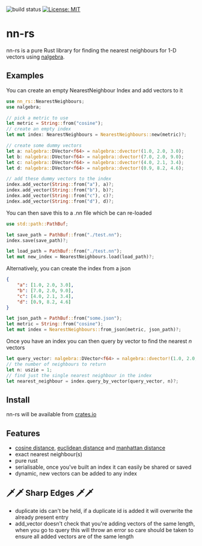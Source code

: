 ![build status](https://github.com/benjaminjellis/nn-rs/actions/workflows/ci.yml/badge.svg)
[![License: MIT](https://img.shields.io/badge/License-MIT-yellow.svg)](https://github.com/benjaminjellis/nn-rs/blob/main/LICENSE)

# nn-rs
nn-rs is a pure Rust library for finding the nearest neighbours for 1-D vectors using [nalgebra](https://github.com/dimforge/nalgebra). 

## Examples 

You can create an empty NearestNeighbour Index and add vectors to it 
```rust
use nn_rs::NearestNeighbours;
use nalgebra;

// pick a metric to use 
let metric = String::from("cosine");
// create an empty index
let mut index: NearestNeighbours = NearestNeighbours::new(metric)?;

// create some dummy vectors 
let a: nalgebra::DVector<f64> = nalgebra::dvector!(1.0, 2.0, 3.0);
let b: nalgebra::DVector<f64> = nalgebra::dvector!(7.0, 2.0, 9.0);
let c: nalgebra::DVector<f64> = nalgebra::dvector!(4.0, 2.1, 3.4);
let d: nalgebra::DVector<f64> = nalgebra::dvector!(0.9, 8.2, 4.6);

// add these dummy vectors to the index
index.add_vector(String::from("a"), a)?;
index.add_vector(String::from("b"), b)?;
index.add_vector(String::from("c"), c)?;
index.add_vector(String::from("d"), d)?;
``` 

You can then save this to a .nn file which be can re-loaded  
```rust 
use std::path::PathBuf;

let save_path = PathBuf::from("./test.nn");
index.save(save_path)?;

let load_path = PathBuf::from("./test.nn");
let mut new_index = NearestNeighbours.load(load_path)?;
```

Alternatively, you can create the index from a json

```json 
{
    "a": [1.0, 2.0, 3.0],
    "b": [7.0, 2.0, 9.0],
    "c": [4.0, 2.1, 3.4],
    "d": [0.9, 8.2, 4.6]
}
```

```rust
let json_path = PathBuf::from("some.json");
let metric = String::from("cosine");
let mut index = NearestNeighbours::from_json(metric, json_path)?;
```

Once you have an index you can then query by vector to find the nearest <i>n</i> vectors 
```rust
let query_vector: nalgebra::DVector<f64> = nalgebra::dvector!(1.0, 2.0, 3.0);
// the number of neighbours to return
let n: uszie = 1;
// find just the single nearest neighbour in the index 
let nearest_neighbour = index.query_by_vector(query_vector, n)?;
```

## Install 
nn-rs will be available from [crates.io](https://crates.io)

## Features 

- [cosine distance](https://en.wikipedia.org/wiki/Cosine_similarity), [euclidean distance](https://en.wikipedia.org/wiki/Euclidean_distance) and [manhattan distance](https://en.wikipedia.org/wiki/Taxicab_geometry)
- exact nearest neighbour(s)
- pure rust
- serialisable, once you've built an index it can easily be shared or saved
- dynamic, new vectors can be added to any index 

## 🗡️🗡️ Sharp Edges 🗡️🗡️

- duplicate ids can't be held, if a duplicate id is added it will overwrite the already present entry
- add_vector doesn't check that you're adding vectors of the same length, when you go 
to query this will throw an error so care should be taken to ensure all added vectors are of the same length

